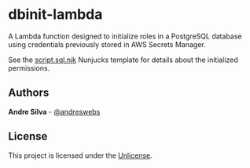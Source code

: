 # dbinit-lambda

A Lambda function designed to initialize roles in a PostgreSQL database using credentials previously stored in AWS Secrets Manager.

See the [script.sql.njk](script.sql.njk) Nunjucks template for details about the initialized permissions.

## Authors

**Andre Silva** - [@andreswebs](https://github.com/andreswebs)

## License

This project is licensed under the [Unlicense](UNLICENSE).
